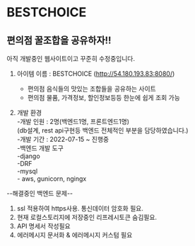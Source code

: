 # BESTCHOICE

## 편의점 꿀조합을 공유하자!!

아직 개발중인 웹사이트이고 꾸준히 수정중입니다.  

1. 아이템 이름 : BESTCHOICE (http://54.180.193.83:8080/)  
	 - 편의점 음식들의 맛있는 조합들을 공유하는 사이트  
	 - 편의점 물품, 가격정보, 할인정보등등 한눈에 쉽게 조회 가능  


  
2. 개발 환경  
	 -개발 인원 : 2명(백엔드1명, 프론트엔드1명)   
	             (db설계, rest api구현등 백엔드 전체적인 부분을 담당하였습니다.)  
	 -개발 기간 : 2022-07-15 ~ 진행중  
	 -백엔드 개발 도구  
	    -django  
	    -DRF  
	    -mysql  	   
	    - aws, gunicorn, ngingx
  
--해결중인 백엔드 문제--
1. ssl 적용하여 https사용. 통신데이터 암호화 필요.  
2. 현재 로컬스토리지에 저장중인 리프레시토큰 숨김필요.  
3. API 명세서 작성필요  
4. 에러메시지 문서화 & 에러메시지 커스텀 필요




	  
	   
	 

